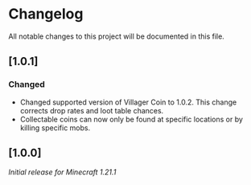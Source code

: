 # Changelog

All notable changes to this project will be documented in this file.

## [1.0.1]

### Changed

- Changed supported version of Villager Coin to 1.0.2. This change corrects drop rates and loot table chances.
- Collectable coins can now only be found at specific locations or by killing specific mobs.

## [1.0.0]

_Initial release for Minecraft 1.21.1_